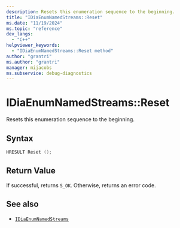 ```yaml
---
description: Resets this enumeration sequence to the beginning.
title: "IDiaEnumNamedStreams::Reset"
ms.date: "11/19/2024"
ms.topic: "reference"
dev_langs:
  - "C++"
helpviewer_keywords:
  - "IDiaEnumNamedStreams::Reset method"
author: "grantri"
ms.author: "grantri"
manager: mijacobs
ms.subservice: debug-diagnostics
---
```


# IDiaEnumNamedStreams::Reset

Resets this enumeration sequence to the beginning.

## Syntax

```c++
HRESULT Reset ();
```

## Return Value

If successful, returns `S_OK`. Otherwise, returns an error code.

## See also

- [`IDiaEnumNamedStreams`](../../debugger/debug-interface-access/idiaenumnamedstreams.md)
